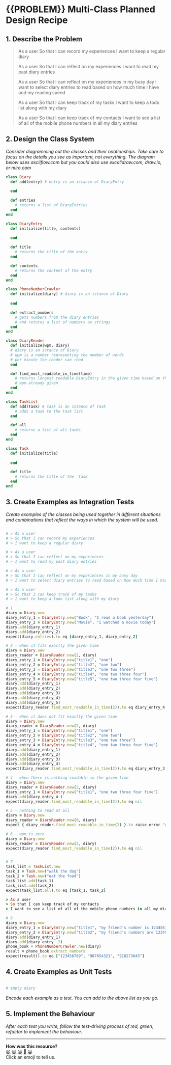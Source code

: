 # {{PROBLEM}} Multi-Class Planned Design Recipe

## 1. Describe the Problem

> As a user
> So that I can record my experiences
> I want to keep a regular diary
> 
> As a user
> So that I can reflect on my experiences
> I want to read my past diary entries
> 
> As a user
> So that I can reflect on my experiences in my busy day
> I want to select diary entries to read based on how much time I have and my reading speed
> 
> As a user
> So that I can keep track of my tasks
> I want to keep a todo list along with my diary
> 
> As a user
> So that I can keep track of my contacts
> I want to see a list of all of the mobile phone numbers in all my diary entries

## 2. Design the Class System

_Consider diagramming out the classes and their relationships. Take care to
focus on the details you see as important, not everything. The diagram below
uses asciiflow.com but you could also use excalidraw.com, draw.io, or miro.com_

```ruby
class Diary
  def add(entry) # entry is an istance of DiaryEntry
  
  end

  def entries
    # returns a list of DiaryEntries
  end
end

class DiaryEntry
  def initialize(title, contents)
  
  end

  def title
    # returns the title of the entry
  end

  def contents
    # returns the content of the entry 
  end
end

class PhoneNumberCrawler
  def initialize(diary) # diary is an istance of Diary
  
  end

  def extract_numbers
    # gets numbers from the diary entries
    # and returns a list of numbers as strings
  end
end

class DiaryReader
  def initialize(wpm, diary) 
  # diary is an istance of Diary
  # wpm is a number representing the number of words 
  # per minute the reader can read
  end

  def find_most_readable_in_time(time)
    # returns longest readable DiaryEntry in the given time based on the 
    # wpm already given 
  end
end

class TaskList
  def add(task) # task is an istance of Task 
    # adds a task to the task list
  end

  def all
    # returns a list of all tasks
  end
end

class Task
  def initialize(title)
  
  end 

  def title
    # returns the title of the  task
  end
end


```

## 3. Create Examples as Integration Tests

_Create examples of the classes being used together in different situations and
combinations that reflect the ways in which the system will be used._

```ruby

# > As a user
# > So that I can record my experiences
# > I want to keep a regular diary

# > As a user
# > So that I can reflect on my experiences
# > I want to read my past diary entries

# > As a user
# > So that I can reflect on my experiences in my busy day
# > I want to select diary entries to read based on how much time I have and my reading speed

# > As a user
# > So that I can keep track of my tasks
# > I want to keep a todo list along with my diary

# 1
diary = Diary.new
diary_entry_1 = DiaryEntry.new("Book", "I read a book yesterday")
diary_entry_2 = DiaryEntry.new("Movie", "I watched a movie today")
diary.add(diary_entry_1)
diary.add(diary_entry_2)
expect(diary.entries).to eq [diary_entry_1, diary_entry_2]

# 2 - when it fits exactly the given time
diary = Diary.new
diary_reader = DiaryReader.new(2, diary)
diary_entry_1 = DiaryEntry.new("title1", "one")
diary_entry_2 = DiaryEntry.new("title2", "one two")
diary_entry_3 = DiaryEntry.new("title3", "one two three")
diary_entry_4 = DiaryEntry.new("title4", "one two three four")
diary_entry_5 = DiaryEntry.new("title5", "one two three four five")
diary.add(diary_entry_1)
diary.add(diary_entry_2)
diary.add(diary_entry_3) 
diary.add(diary_entry_4)
diary.add(diary_entry_5)
expect(diary_reader.find_most_readable_in_time(2)).to eq diary_entry_4

# 3 - when it does not fit exactly the given time
diary = Diary.new
diary_reader = DiaryReader.new(2, diary)
diary_entry_1 = DiaryEntry.new("title1", "one")
diary_entry_2 = DiaryEntry.new("title2", "one two")
diary_entry_3 = DiaryEntry.new("title3", "one two three")
diary_entry_4 = DiaryEntry.new("title4", "one two three four five")
diary.add(diary_entry_1)
diary.add(diary_entry_2)
diary.add(diary_entry_3)  
diary.add(diary_entry_4)
expect(diary_reader.find_most_readable_in_time(2)).to eq diary_entry_3

# 4 - when there is nothing readable in the given time
diary = Diary.new
diary_reader = DiaryReader.new(2, diary)
diary_entry_1 = DiaryEntry.new("title1", "one two three four five")
diary.add(diary_entry_4 )
expect(diary_reader.find_most_readable_in_time(2)).to eq nil

# 5 - nothing to read at all
diary = Diary.new
diary_reader = DiaryReader.new(0, diary)
expect { diary_reader.find_most_readable_in_time(2) }.to raise_error "wpm should be positive"

# 6 - wpm is zero
diary = Diary.new
diary_reader = DiaryReader.new(2, diary)
expect(diary_reader.find_most_readable_in_time(2)).to eq nil


# 7
task_list = TaskList.new
task_1 = Task.new("walk the dog")
task_2 = Task.new("eat the food")
task_list.add(task_1)
task_list.add(task_2)
expect(task_list.all).to eq [task_1, task_2] 

> As a user
> So that I can keep track of my contacts
> I want to see a list of all of the mobile phone numbers in all my diary entries

# 8
diary = Diary.new
diary_entry_1 = DiaryEntry.new("title1", "my friend's number is 123456789")
diary_entry_2 = DiaryEntry.new("title2", "my friend's numbers are 123456789, 987654321. 918273645 and 918273645")
diary.add(diary_entry_1)
diary.add(diary_entry_ 2)
phone_book = PhoneNumberCrawler.new(diary)
result = phone_book.extract_numbers
expect(result)).to eq ["123456789", "987654321", "918273645"]

```
## 4. Create Examples as Unit Tests

```ruby

# empty diary

```

_Encode each example as a test. You can add to the above list as you go._

## 5. Implement the Behaviour

_After each test you write, follow the test-driving process of red, green,
refactor to implement the behaviour._


<!-- BEGIN GENERATED SECTION DO NOT EDIT -->

---

**How was this resource?**  
[😫](https://airtable.com/shrUJ3t7KLMqVRFKR?prefill_Repository=makersacademy%2Fgolden-square&prefill_File=resources%2Fmulti_class_recipe_template.md&prefill_Sentiment=😫) [😕](https://airtable.com/shrUJ3t7KLMqVRFKR?prefill_Repository=makersacademy%2Fgolden-square&prefill_File=resources%2Fmulti_class_recipe_template.md&prefill_Sentiment=😕) [😐](https://airtable.com/shrUJ3t7KLMqVRFKR?prefill_Repository=makersacademy%2Fgolden-square&prefill_File=resources%2Fmulti_class_recipe_template.md&prefill_Sentiment=😐) [🙂](https://airtable.com/shrUJ3t7KLMqVRFKR?prefill_Repository=makersacademy%2Fgolden-square&prefill_File=resources%2Fmulti_class_recipe_template.md&prefill_Sentiment=🙂) [😀](https://airtable.com/shrUJ3t7KLMqVRFKR?prefill_Repository=makersacademy%2Fgolden-square&prefill_File=resources%2Fmulti_class_recipe_template.md&prefill_Sentiment=😀)  
Click an emoji to tell us.

<!-- END GENERATED SECTION DO NOT EDIT -->